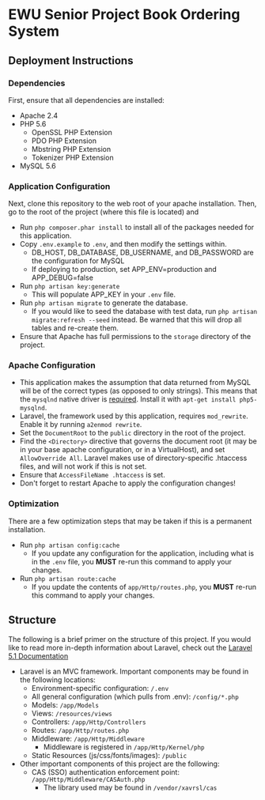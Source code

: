# EWU Senior Project Book Ordering System


## Deployment Instructions

### Dependencies
First, ensure that all dependencies are installed:

* Apache 2.4
* PHP 5.6
    * OpenSSL PHP Extension
    * PDO PHP Extension
    * Mbstring PHP Extension
    * Tokenizer PHP Extension
* MySQL 5.6

### Application Configuration
Next, clone this repository to the web root of your apache installation. Then, go to the root of the project (where this file is located) and

* Run `php composer.phar install` to install all of the packages needed for this application.
* Copy `.env.example` to `.env`, and then modify the settings within.
    * DB_HOST, DB_DATABASE, DB_USERNAME, and DB_PASSWORD are the configuration for MySQL
    * If deploying to production, set APP_ENV=production and APP_DEBUG=false
* Run `php artisan key:generate`
    * This will populate APP_KEY in your `.env` file.
* Run `php artisan migrate` to generate the database.
    * If you would like to seed the database with test data, run `php artisan migrate:refresh --seed` instead. Be warned that this will drop all tables and re-create them.
* Ensure that Apache has full permissions to the `storage` directory of the project.

### Apache Configuration

* This application makes the assumption that data returned from MySQL will be of the correct types (as opposed to only strings). This means that the `mysqlnd` native driver is [required](http://stackoverflow.com/questions/5323146/mysql-integer-field-is-returned-as-string-in-php). Install it with `apt-get install php5-mysqlnd`.
* Laravel, the framework used by this application, requires `mod_rewrite`. Enable it by running `a2enmod rewrite`.
* Set the `DocumentRoot` to the `public` directory in the root of the project.
* Find the `<Directory>` directive that governs the document root (it may be in your base apache configuration, or in a VirtualHost), and set `AllowOverride All`. Laravel makes use of directory-specific .htaccess files, and will not work if this is not set.
* Ensure that `AccessFileName .htaccess` is set.
* Don't forget to restart Apache to apply the configuration changes!
    
### Optimization
There are a few optimization steps that may be taken if this is a permanent installation.

* Run `php artisan config:cache`
    * If you update any configuration for the application, including what is in the `.env` file, you **MUST** re-run this command to apply your changes.
* Run `php artisan route:cache`
    * If you update the contents of `app/Http/routes.php`, you **MUST** re-run this command to apply your changes.
    
    
## Structure
The following is a brief primer on the structure of this project. If you would like to read more in-depth information about Laravel, check out the [Laravel 5.1 Documentation](http://laravel.com/docs/5.1)

* Laravel is an MVC framework. Important components may be found in the following locations:
    * Environment-specific configuration: `/.env`
    * All general configuration (which pulls from .env): `/config/*.php`
    * Models: `/app/Models`
    * Views: `/resources/views`
    * Controllers: `/app/Http/Controllers`
    * Routes: `/app/Http/routes.php`
    * Middleware: `/app/Http/Middleware`
        * Middleware is registered in `/app/Http/Kernel/php`
    * Static Resources (js/css/fonts/images): `/public`
* Other important components of this project are the following:
    * CAS (SSO) authentication enforcement point: `/app/Http/Middleware/CASAuth.php`
        * The library used may be found in `/vendor/xavrsl/cas`
    